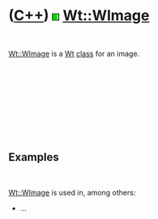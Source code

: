 



 

 

 

 

 

([C++](Cpp.md)) ![Wt](PicWt.png) [Wt::WImage](CppWImage.md)
=============================================================

 

[Wt::WImage](CppWImage.md) is a [Wt](CppWt.md) [class](CppClass.md)
for an image.

 

 

 

 

 

Examples
--------

 

[Wt::WImage](CppWImage.md) is used in, among others:

-   ...

 

 

 

 

 





 



